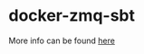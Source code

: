 # docker-zmq-sbt
More info can be found [here](http://omartin.me/articles/0mq-with-scala-using-docker.html)
